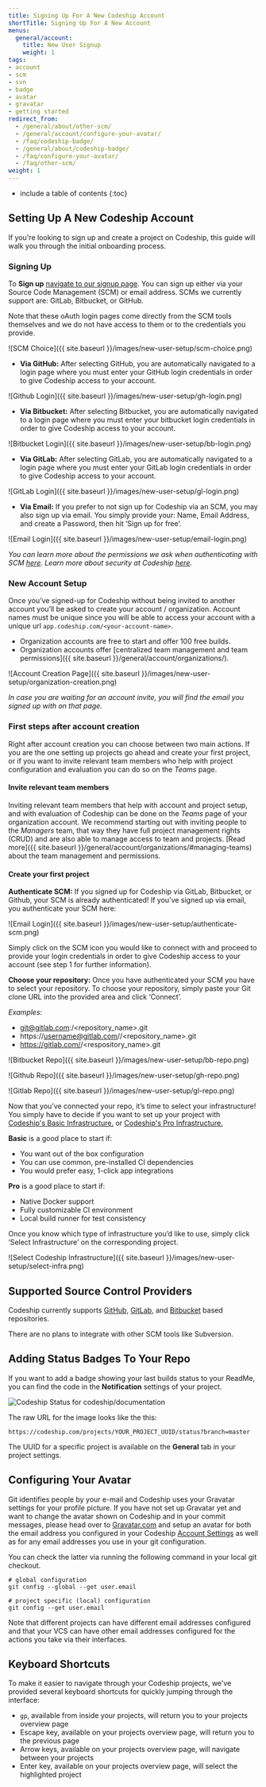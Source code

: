 ```yaml
---
title: Signing Up For A New Codeship Account
shortTitle: Signing Up For A New Account
menus:
  general/account:
    title: New User Signup
    weight: 1
tags:
- account
- scm
- svn
- badge
- avatar
- gravatar
- getting started
redirect_from:
  - /general/about/other-scm/
  - /general/account/configure-your-avatar/
  - /faq/codeship-badge/
  - /general/about/codeship-badge/
  - /faq/configure-your-avatar/
  - /faq/other-scm/
weight: 1
---
```


* include a table of contents
{:toc}

## Setting Up A New Codeship Account

If you're looking to sign up and create a project on Codeship, this guide will walk you through the initial onboarding process.

### Signing Up

To **Sign up** [navigate to our signup page](https://app.codeship.com/registrations/new).  You can sign up either via your Source Code Management (SCM) or email address.  SCMs we currently support are: GitLab, Bitbucket, or GitHub.

Note that these oAuth login pages come directly from the SCM tools themselves and we do not have access to them or to the credentials you provide.

![SCM Choice]({{ site.baseurl }}/images/new-user-setup/scm-choice.png)

- **Via GitHub:**  After selecting GitHub, you are automatically navigated to a login page where you must enter your GitHub login credentials in order to give Codeship access to your account.

![Github Login]({{ site.baseurl }}/images/new-user-setup/gh-login.png)

- **Via Bitbucket:**  After selecting Bitbucket, you are automatically navigated to a login page where you must enter your bitbucket login credentials in order to give Codeship access to your account.

![Bitbucket Login]({{ site.baseurl }}/images/new-user-setup/bb-login.png)

- **Via GitLab:** After selecting GitLab, you are automatically navigated to a login page where you must enter your GitLab login credentials in order to give Codeship access to your account.

![GitLab Login]({{ site.baseurl }}/images/new-user-setup/gl-login.png)

- **Via Email:**   If you prefer to not sign up for Codeship via an SCM, you may also sign up via email.  You simply provide your: Name, Email Address, and create a Password, then hit ‘Sign up for free’.

![Email Login]({{ site.baseurl }}/images/new-user-setup/email-login.png)

*You can learn more about the permissions we ask when authenticating with SCM [here](https://documentation.codeship.com/general/account/permissions/).  Learn more about security at Codeship [here](https://documentation.codeship.com/general/about/security/).*

### New Account Setup

Once you’ve signed-up for Codeship without being invited to another account you’ll be asked to create your account / organization. Account names must be unique since you will be able to access your account with a unique url `app.codeship.com/<your-account-name>`.

* Organization accounts are free to start and offer 100 free builds.
* Organization accounts offer [centralized team management and team permissions]({{ site.baseurl }}/general/account/organizations/).

![Account Creation Page]({{ site.baseurl }}/images/new-user-setup/organization-creation.png)

_In case you are waiting for an account invite, you will find the email you signed up with on that page._

### First steps after account creation

Right after account creation you can choose between two main actions. If you are the one setting up projects go ahead and create your first project, or if you want to invite relevant team members who help with project configuration and evaluation you can do so on the _Teams_ page.

#### Invite relevant team members

Inviting relevant team members that help with account and project setup, and with evaluation of Codeship can be done on the _Teams_ page of your organization account. 
We recommend starting out with inviting people to the _Managers_ team, that way they have full project management rights (CRUD) and are also able to manage access to team and projects. [Read more]({{ site.baseurl }}/general/account/organizations/#managing-teams) about the team management and permissions.


#### Create your first project

**Authenticate SCM:**  If you signed up for Codeship via GitLab, Bitbucket, or Github, your SCM is already authenticated!  If you’ve signed up via email, you authenticate your SCM here:

![Email Login]({{ site.baseurl }}/images/new-user-setup/authenticate-scm.png)

Simply click on the SCM icon you would like to connect with and proceed to provide your login credentials in order to give Codeship access to your account (see step 1 for further information).

**Choose your repository:** Once you have authenticated your SCM you have to select your repository.  To choose your repository, simply paste your Git clone URL into the provided area and click ‘Connect’.

_Examples_:
- git@gitlab.com:<username>/<repository_name>.git
- https://username@gitlab.com/<username>/<repository_name>.git
- https://gitlab.com/<username>/<respository_name>.git

![Bitbucket Repo]({{ site.baseurl }}/images/new-user-setup/bb-repo.png)

![Github Repo]({{ site.baseurl }}/images/new-user-setup/gh-repo.png)

![Gitlab Repo]({{ site.baseurl }}/images/new-user-setup/gl-repo.png)

Now that you’ve connected your repo, it’s time to select your infrastructure!  You simply have to decide if you want to set up your project with [Codeship's Basic Infrastructure.](https://codeship.com/features/basic) or [Codeship's Pro Infrastructure.](https://codeship.com/features/pro)


**Basic** is a good place to start if:

- You want out of the box configuration
- You can use common, pre-installed CI dependencies
- You would prefer easy, 1-click app integrations

**Pro** is a good place to start if:

- Native Docker support
- Fully customizable CI environment
- Local build runner for test consistency

Once you know which type of infrastructure you’d like to use, simply click ‘Select Infrastructure’ on the corresponding project.

![Select Codeship Infrastructure]({{ site.baseurl }}/images/new-user-setup/select-infra.png)

## Supported Source Control Providers

Codeship currently supports [GitHub](https://github.com/), [GitLab](https://gitlab.com/), and [Bitbucket](https://bitbucket.org/) based repositories.

There are no plans to integrate with other SCM tools like Subversion.

## Adding Status Badges To Your Repo

If you want to add a badge showing your last builds status to your ReadMe, you can find the code in the **Notification** settings of your project.

![Codeship Status for codeship/documentation](https://codeship.com/projects/0bdb0440-3af5-0133-00ea-0ebda3a33bf6/status?branch=master)

The raw URL for the image looks like the this:

```
https://codeship.com/projects/YOUR_PROJECT_UUID/status?branch=master
```

The UUID for a specific project is available on the **General** tab in your project settings.

## Configuring Your Avatar

Git identifies people by your e-mail and Codeship uses your Gravatar settings for your profile picture. If you have not set up Gravatar yet and want to change the avatar shown on Codeship and in your commit messages, please head over to [Gravatar.com](http://www.gravatar.com/) and setup an avatar for both the email address you configured in your Codeship [Account Settings](https://app.codeship.com/user/edit) as well as for any email addresses you use in your git configuration.

You can check the latter via running the following command in your local git checkout.

```shell
# global configuration
git config --global --get user.email

# project specific (local) configuration
git config --get user.email
```

Note that different projects can have different email addresses configured and that your VCS can have other email addresses configured for the actions you take via their interfaces.

## Keyboard Shortcuts

To make it easier to navigate through your Codeship projects, we've provided several keyboard shortcuts for quickly jumping through the interface:

- `gp`, available from inside your projects, will return you to your projects overview page
- Escape key, available on your projects overview page, will return you to the previous page
- Arrow keys, available on your projects overview page, will navigate between your projects
- Enter key, available on your projects overview page, will select the highlighted project
